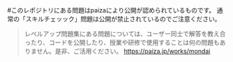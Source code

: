 #このレポジトリにある問題はpaizaにより公開が認められているものです。
通常の「スキルチェッック」問題は公開が禁止されているのでご注意ください。

>レベルアップ問題集にある問題については、ユーザー同士で解答を教え合ったり、コードを公開したり、授業や研修で使用することは何の問題もありません。是非、ご活用ください。
>https://paiza.jp/works/mondai
